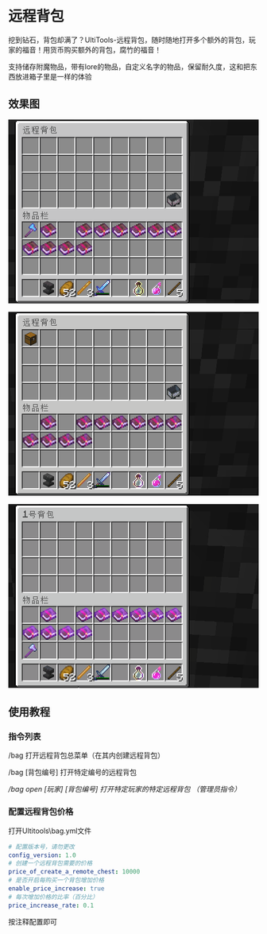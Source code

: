 # 远程背包

挖到钻石，背包却满了？UltiTools-远程背包，随时随地打开多个额外的背包，玩家的福音！用货币购买额外的背包，腐竹的福音！

支持储存附魔物品，带有lore的物品，自定义名字的物品，保留耐久度，这和把东西放进箱子里是一样的体验


## 效果图

![](/assets/远程背包1.gif)

![](/assets/远程背包2.gif)

![](/assets/远程背包3.gif)


## 使用教程

### 指令列表

/bag 打开远程背包总菜单（在其内创建远程背包）

/bag \[背包编号\] 打开特定编号的远程背包

_/bag open \[玩家\] \[背包编号\] 打开特定玩家的特定远程背包  （管理员指令）_

### 配置远程背包价格

打开Ultitools\bag.yml文件

```yaml
# 配置版本号，请勿更改
config_version: 1.0
# 创建一个远程背包需要的价格
price_of_create_a_remote_chest: 10000
# 是否开启每购买一个背包增加价格
enable_price_increase: true
# 每次增加价格的比率（百分比）
price_increase_rate: 0.1
```

按注释配置即可

